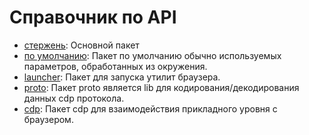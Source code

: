 # Справочник по API

- [стержень](https://pkg.go.dev/github.com/go-rod/rod): Основной пакет
- [по умолчанию](https://pkg.go.dev/github.com/go-rod/rod/lib/defaults): Пакет по умолчанию обычно используемых параметров, обработанных из окружения.
- [launcher](https://pkg.go.dev/github.com/go-rod/rod/lib/launcher): Пакет для запуска утилит браузера.
- [proto](https://pkg.go.dev/github.com/go-rod/rod/lib/proto): Пакет proto является lib для кодирования/декодирования данных cdp протокола.
- [cdp](https://pkg.go.dev/github.com/go-rod/rod/lib/cdp): Пакет cdp для взаимодействия прикладного уровня с браузером.
